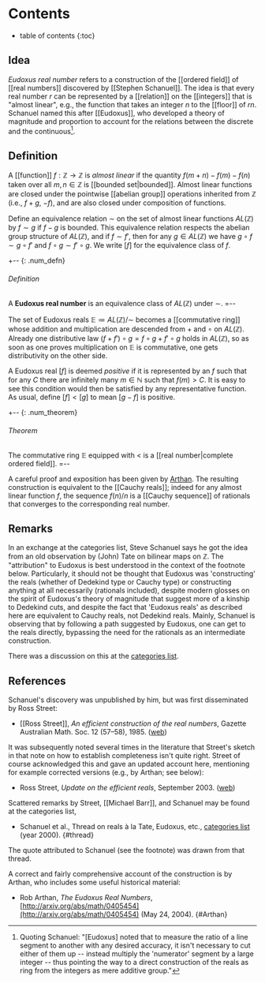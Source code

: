 # Contents # 
* table of contents 
{:toc} 

## Idea 

*Eudoxus real number* refers to a construction of the [[ordered field]] of [[real numbers]] discovered by [[Stephen Schanuel]]. The idea is that every real number $r$ can be represented by a [[relation]] on the [[integers]] that is "almost linear", e.g., the function that takes an integer $n$ to the [[floor]] of $r n$. Schanuel named this after [[Eudoxus]], who developed a theory of magnitude and proportion to account for the relations between the discrete and the continuous[^1]. 

[^1]: Quoting Schanuel: "[Eudoxus] noted that to measure
the ratio of a line segment to another with any desired accuracy, it isn't
necessary to cut either of them up -- instead multiply the 'numerator'
segment by a large integer -- thus pointing the way to a direct construction
of the reals as ring from the integers as mere additive group." 

## Definition 

A [[function]] $f: \mathbb{Z} \to \mathbb{Z}$ is *almost linear* if the quantity $f(m+n) - f(m) - f(n)$ taken over all $m, n \in \mathbb{Z}$ is [[bounded set|bounded]]. Almost linear functions are closed under the pointwise [[abelian group]] operations inherited from $\mathbb{Z}$ (i.e., $f + g$, $-f$), and are also closed under composition of functions. 

Define an equivalence relation $\sim$ on the set of almost linear functions $AL(\mathbb{Z})$ by $f \sim g$ if $f - g$ is bounded. This equivalence relation respects the abelian group structure of $AL(\mathbb{Z})$, and if $f \sim f'$, then for any $g \in AL(\mathbb{Z})$ we have $g \circ f \sim g \circ f'$ and $f \circ g \sim f' \circ g$. We write $[f]$ for the equivalence class of $f$. 

+-- {: .num_defn} 
###### Definition 
A **Eudoxus real number** is an equivalence class of $AL(\mathbb{Z})$ under $\sim$. 
=-- 

The set of Eudoxus reals $\mathbb{E} \coloneqq AL(\mathbb{Z})/\sim$ becomes a [[commutative ring]] whose addition and multiplication are descended from $+$ and $\circ$ on $AL(\mathbb{Z})$. Already one distributive law $(f + f') \circ g = f \circ g + f' \circ g$ holds in $AL(\mathbb{Z})$, so as soon as one proves multiplication on $\mathbb{E}$ is commutative, one gets distributivity on the other side. 

A Eudoxus real $[f]$ is deemed *positive* if it is represented by an $f$ such that for any $C$ there are infinitely many $m \in \mathbb{N}$ such that $f(m) \gt C$. It is easy to see this condition would then be satisfied by any representative function. As usual, define $[f] \lt [g]$ to mean $[g-f]$ is positive. 

+-- {: .num_theorem} 
###### Theorem 
The commutative ring $\mathbb{E}$ equipped with $\lt$ is a [[real number|complete ordered field]]. 
=-- 

A careful proof and exposition has been given by [Arthan](#Arthan). The resulting construction is equivalent to the [[Cauchy reals]]; indeed for any almost linear function $f$, the sequence $f(n)/n$ is a [[Cauchy sequence]] of rationals that converges to the corresponding real number. 

## Remarks 

In an exchange at the categories list, Steve Schanuel says he got the idea from an old observation by (John) Tate on bilinear maps on $\mathbb{Z}$. The "attribution" to Eudoxus is best understood in the context of the footnote below. Particularly, it should not be thought that Eudoxus was 'constructing' the reals (whether of Dedekind type or Cauchy type) or constructing anything at all necessarily (rationals included), despite modern glosses on the spirit of Eudoxus's theory of magnitude that suggest more of a kinship to Dedekind cuts, and despite the fact that 'Eudoxus reals' as described here are equivalent to Cauchy reals, not Dedekind reals. Mainly, Schanuel is observing that by following a path suggested by Eudoxus, one can get to the reals directly, bypassing the need for the rationals as an intermediate construction.  

There was a discussion on this at the [categories list](#thread). 

## References 

Schanuel's discovery was unpublished by him, but was first disseminated by Ross Street: 

* [[Ross Street]], _An efficient construction of the real numbers_, Gazette Australian Math. Soc. 12 (57&#8211;58), 1985. ([web](https://andrescaicedo.files.wordpress.com/2014/09/ross-street-an-efficient-construction-of-real-numbers.pdf)) 

It was subsequently noted several times in the literature that Street's sketch in that note on how to establish completeness isn't quite right. Street of course acknowledged this and gave an updated account here, mentioning for example corrected versions (e.g., by Arthan; see below): 

* Ross Street, _Update on the efficient reals_, September 2003. ([web](http://maths.mq.edu.au/~street/reals.pdf)) 

Scattered remarks by Street, [[Michael Barr]], and Schanuel may be found at the categories list, 

* Schanuel et al., Thread on reals &#224; la Tate, Eudoxus, etc., [categories list](http://facultypages.ecc.edu/alsani/ct99-00%288-12%29/threads.html#00073) (year 2000). 
 {#thread} 

The quote attributed to Schanuel (see the footnote) was drawn from that thread. 

A correct and fairly comprehensive account of the construction is by Arthan, who includes some useful historical material: 

* Rob Arthan, _The Eudoxus Real Numbers_, [http://arxiv.org/abs/math/0405454](http://arxiv.org/abs/math/0405454) (May 24, 2004). 
 {#Arthan} 
